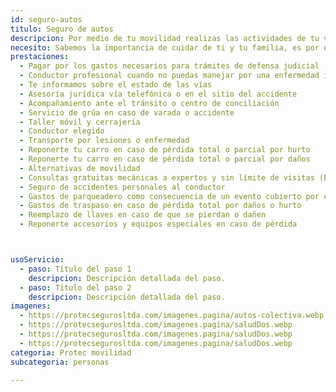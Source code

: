 ```yaml
---
id: seguro-autos
titulo: Seguro de autos
descripcion: Por medio de tu movilidad realizas las actividades de tu vida cotidiana. Por eso, estamos contigo para que te desplaces de forma segura sintiéndote acompañado y ahorrando tiempo y dinero. En Protec Seguros tenemos soluciones que se adaptan a los medios que escojas para tus re​corridos, reconociendo que, más que asegurar tu vehículo, cuidamos tu vida, la de quienes te encuentras en la vía y el patrimonio que has construido. Todos nuestros planes te brindan el pago a los afectados por los daños que les causes en un choque o accidente (si tuviste alguna responsabilidad).
necesito: Sabemos la importancia de cuidar de ti y tu familia, es por ello que, te brindamos las mejores opciones que te permitirán disfrutar de los momentos más especiales de tu vida con tranquilidad.
prestaciones: 
  - Pagar por los gastos necesarios para trámites de defensa judicial
  - Conductor profesional​ cuando no puedas manejar por una enfermedad imprevista
  - Te informamos sobre el estado de las vías
  - Asesoría jurídica vía telefónica o en el sitio del accidente
  - Acompañamiento ante el tránsito o centro de conciliación
  - Servicio de grúa en caso de varada o accidente
  - Taller móvil y cerrajería
  - Conductor elegido ​​
  - Transporte por lesiones o enfermedad
  - Reponerte tu carro en caso de pérdida total o parcial por hurto
  - Reponerte tu carro en caso de pérdida total o parcial por daños
  - Alternativas de movilidad
  - Consultas gratuitas mecánicas a expertos y sin límite de visitas (Bogotá, Cali, Medellín y Pereira)
  - Seguro de accidentes personales al conductor
  - Gastos de parqueadero como consecuencia de un evento cubierto por el seguro
  - Gastos de traspaso en caso de pérdida total por daños o hurto
  - Reemplazo de llaves en caso de que se pierdan o dañen
  - Reponerte accesorios y equipos especiales en caso de pérdida



usoServicio:
  - paso: Título del paso 1
    descripcion: Descripción detallada del paso.
  - paso: Título del paso 2
    descripcion: Descripción detallada del paso.
imagenes:
  - https://protecsegurosltda.com/imagenes.pagina/autos-colectiva.webp
  - https://protecsegurosltda.com/imagenes.pagina/saludDos.webp
  - https://protecsegurosltda.com/imagenes.pagina/saludDos.webp
  - https://protecsegurosltda.com/imagenes.pagina/saludDos.webp
categoria: Protec movilidad
subcategoria: personas

---
```

